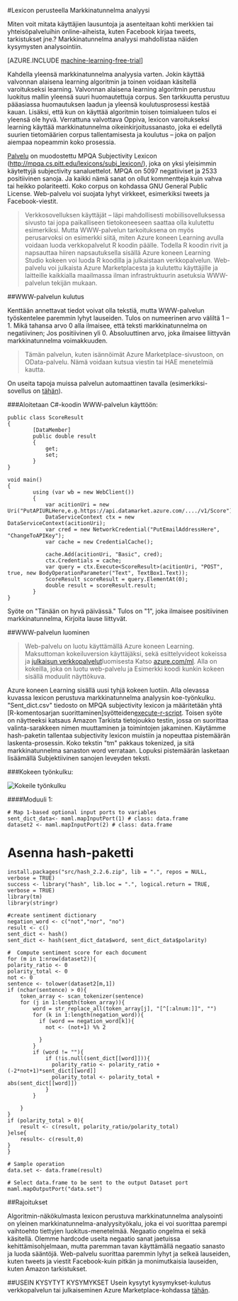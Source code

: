 <properties 
    pageTitle="Lexicon perusteella Markkinatunnelma analyysi | Microsoft Azure" 
    description="Lexicon perusteella Markkinatunnelma analyysi" 
    services="machine-learning" 
    documentationCenter="" 
    authors="pengxia" 
    manager="jhubbard" 
    editor="cgronlun"/>

<tags 
    ms.service="machine-learning" 
    ms.workload="data-services" 
    ms.tgt_pltfrm="na" 
    ms.devlang="na" 
    ms.topic="article" 
    ms.date="09/16/2016" 
    ms.author="pengxia"/> 



#<a name="lexicon-based-sentiment-analysis"></a>Lexicon perusteella Markkinatunnelma analyysi 

Miten voit mitata käyttäjien lausuntoja ja asenteitaan kohti merkkien tai yhteisöpalveluihin online-aiheista, kuten Facebook kirjaa tweets, tarkistukset jne.? Markkinatunnelma analyysi mahdollistaa näiden kysymysten analysointiin.


[AZURE.INCLUDE [machine-learning-free-trial](../../includes/machine-learning-free-trial.md)]

Kahdella yleensä markkinatunnelma analyysia varten. Jokin käyttää valvonnan alaisena learning algoritmin ja toinen voidaan käsitellä varoitukseksi learning. Valvonnan alaisena learning algoritmin perustuu luokitus mallin yleensä suuri huomautettuja corpus. Sen tarkkuutta perustuu pääasiassa huomautuksen laadun ja yleensä koulutusprosessi kestää kauan. Lisäksi, että kun on käyttää algoritmin toisen toimialueen tulos ei yleensä ole hyvä. Verrattuna valvottava Oppiva, lexicon varoitukseksi learning käyttää markkinatunnelma oikeinkirjoitussanasto, joka ei edellytä suurien tietomäärien corpus tallentamisesta ja koulutus – joka on paljon aiempaa nopeammin koko prosessia. 

[Palvelu](https://datamarket.azure.com/dataset/aml_labs/lexicon_based_sentiment_analysis) on muodostettu MPQA Subjectivity Lexicon (http://mpqa.cs.pitt.edu/lexicons/subj_lexicon/), joka on yksi yleisimmin käytettyjä subjectivity sanaluettelot. MPQA on 5097 negatiiviset ja 2533 positiivinen sanoja. Ja kaikki nämä sanat on ollut kommentteja kuin vahva tai heikko polariteetti. Koko corpus on kohdassa GNU General Public License. Web-palvelu voi suojata lyhyt virkkeet, esimerkiksi tweets ja Facebook-viestit. 

>Verkkosovelluksen käyttäjät – läpi mahdollisesti mobiilisovelluksessa sivusto tai jopa paikalliseen tietokoneeseen saattaa olla kulutettu esimerkiksi. Mutta WWW-palvelun tarkoituksena on myös perusarvoksi on esimerkki siitä, miten Azure koneen Learning avulla voidaan luoda verkkopalvelut R koodin päälle. Todella R koodin rivit ja napsauttaa hiiren napsautuksella sisällä Azure koneen Learning Studio kokeen voi luoda R koodilla ja julkaistaan verkkopalvelun. Web-palvelu voi julkaista Azure Marketplacesta ja kulutettu käyttäjille ja laitteille kaikkialla maailmassa ilman infrastruktuurin asetuksia WWW-palvelun tekijän mukaan.

##<a name="consumption-of-web-service"></a>WWW-palvelun kulutus

Kenttään annettavat tiedot voivat olla tekstiä, mutta WWW-palvelun työskentelee paremmin lyhyt lauseiden. Tulos on numeerinen arvo väliltä 1 – 1. Mikä tahansa arvo 0 alla ilmaisee, että teksti markkinatunnelma on negatiivinen; Jos positiivinen yli 0. Absoluuttinen arvo, joka ilmaisee liittyvän markkinatunnelma voimakkuuden. 

>Tämän palvelun, kuten isännöimät Azure Marketplace-sivustoon, on OData-palvelu. Nämä voidaan kutsua viestin tai HAE menetelmiä kautta. 

On useita tapoja muissa palvelun automaattinen tavalla (esimerkiksi-sovellus on [tähän](http://microsoftazuremachinelearning.azurewebsites.net/)).

###<a name="starting-c-code-for-web-service-consumption"></a>Aloitetaan C#-koodin WWW-palvelun käyttöön:

    public class ScoreResult
    {
            [DataMember]
            public double result
            {
                get;
                set;
            }
    }

    void main()
    {
            using (var wb = new WebClient())
            {
                var acitionUri = new Uri("PutAPIURLHere,e.g.https://api.datamarket.azure.com/..../v1/Score");
                DataServiceContext ctx = new DataServiceContext(acitionUri);
                var cred = new NetworkCredential("PutEmailAddressHere", "ChangeToAPIKey");
                var cache = new CredentialCache();
    
                cache.Add(acitionUri, "Basic", cred);
                ctx.Credentials = cache;
                var query = ctx.Execute<ScoreResult>(acitionUri, "POST", true, new BodyOperationParameter("Text", TextBox1.Text));
                ScoreResult scoreResult = query.ElementAt(0);
                double result = scoreResult.result;
            }
    }



Syöte on "Tänään on hyvä päivässä." Tulos on "1", joka ilmaisee positiivinen markkinatunnelma, Kirjoita lause liittyvät. 

##<a name="creation-of-web-service"></a>WWW-palvelun luominen
>Web-palvelu on luotu käyttämällä Azure koneen Learning. Maksuttoman kokeiluversion käyttäjäksi, sekä esittelyvideot kokeissa ja [julkaisun verkkopalvelut](machine-learning-publish-a-machine-learning-web-service.md)luomisesta Katso [azure.com/ml](http://azure.com/ml). Alla on kokeilla, joka on luotu web-palvelu ja Esimerkki koodi kunkin kokeen sisällä moduulit näyttökuva.


Azure koneen Learning sisällä uusi tyhjä kokeen luotiin. Alla olevassa kuvassa lexicon perustuva markkinatunnelma analyysin koe-työnkulku. "Sent_dict.csv" tiedosto on MPQA subjectivity lexicon ja määritetään yhtä [R-komentosarjan suorittaminen]syötteiden[execute-r-script]. Toisen syöte on näytteeksi katsaus Amazon Tarkista tietojoukko testin, jossa on suorittaa valinta-sarakkeen nimen muuttaminen ja toimintojen jakaminen. Käytämme hash-paketin tallentaa subjectivity lexicon muistiin ja nopeuttaa pistemäärän laskenta-prosessin. Koko tekstin "tm" pakkaus tokenized, ja sitä markkinatunnelma sanaston word verrataan. Lopuksi pistemäärän lasketaan lisäämällä Subjektiivinen sanojen leveyden teksti. 

###<a name="experiment-flow"></a>Kokeen työnkulku:

![Kokeile työnkulku][2]


####<a name="module-1"></a>Moduuli 1:
    
    # Map 1-based optional input ports to variables
    sent_dict_data<- maml.mapInputPort(1) # class: data.frame
    dataset2 <- maml.mapInputPort(2) # class: data.frame
 
   # <a name="install-hash-package"></a>Asenna hash-paketti
    install.packages("src/hash_2.2.6.zip", lib = ".", repos = NULL, verbose = TRUE)
    success <- library("hash", lib.loc = ".", logical.return = TRUE, verbose = TRUE)
    library(tm)
    library(stringr)

    #create sentiment dictionary
    negation_word <- c("not","nor", "no")
    result <- c()
    sent_dict <- hash()
    sent_dict <- hash(sent_dict_data$word, sent_dict_data$polarity)

    #  Compute sentiment score for each document
    for (m in 1:nrow(dataset2)){
    polarity_ratio <- 0
    polarity_total <- 0
    not <- 0
    sentence <- tolower(dataset2[m,1])
    if (nchar(sentence) > 0){
        token_array <- scan_tokenizer(sentence)
        for (j in 1:length(token_array)){
            word = str_replace_all(token_array[j], "[^[:alnum:]]", "")
            for (k in 1:length(negation_word)){
              if (word == negation_word[k]){
                not <- (not+1) %% 2

              }
            }
            if (word != ""){
                if (!is.null(sent_dict[[word]])){
                  polarity_ratio <- polarity_ratio + (-2*not+1)*sent_dict[[word]]
                  polarity_total <- polarity_total + abs(sent_dict[[word]])
                }
            }
          
        }
    }
    if (polarity_total > 0){
        result <- c(result, polarity_ratio/polarity_total)
    }else{
        result<- c(result,0)
    }
    }

    # Sample operation
    data.set <- data.frame(result)

    # Select data.frame to be sent to the output Dataset port
    maml.mapOutputPort("data.set")
    


##<a name="limitations"></a>Rajoitukset

Algoritmin-näkökulmasta lexicon perustuva markkinatunnelma analysointi on yleinen markkinatunnelma-analyysityökalu, joka ei voi suorittaa parempi vaihtoehto tiettyjen luokitus-menetelmää. Negaatio ongelma ei sekä käsitellä. Olemme hardcode useita negaatio sanat jaetuissa kehittämisohjelmaan, mutta paremman tavan käyttämällä negaatio sanasto ja luoda sääntöjä. Web-palvelu suorittaa paremmin lyhyt ja selkeä lauseiden, kuten tweets ja viestit Facebook-kuin pitkän ja monimutkaisia lauseiden, kuten Amazon tarkistukset. 

##<a name="faq"></a>USEIN KYSYTYT KYSYMYKSET
Usein kysytyt kysymykset-kulutus verkkopalvelun tai julkaiseminen Azure Marketplace-kohdassa [tähän](machine-learning-marketplace-faq.md).

[1]: ./media/machine-learning-r-csharp-lexicon-based-sentiment-analysis/sentiment_analysis_1.png
[2]: ./media/machine-learning-r-csharp-lexicon-based-sentiment-analysis/sentiment_analysis_2.png


<!-- Module References -->
[execute-r-script]: https://msdn.microsoft.com/library/azure/30806023-392b-42e0-94d6-6b775a6e0fd5/

 
